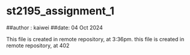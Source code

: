 # st2195_assignment_1

##author : kaiwei
##date: 04 Oct 2024

This file is created in remote repository, at 3:36pm.
this file is created in remote repository, at 402

